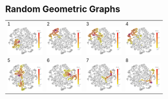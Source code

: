 # Random Geometric Graphs

<table>
  <tr>
    <td> 1 <br> <img src="fig/FigSI_RGG_SIN_1.png" </td>
    <td> 2 <br> <img src="fig/FigSI_RGG_SIN_2.png" </td>
    <td> 3 <br> <img src="fig/FigSI_RGG_SIN_3.png" </td>
    <td> 4 <br> <img src="fig/FigSI_RGG_SIN_4.png" </td>    
  </tr> 
  <tr>
    <td> 5 <br> <img src="fig/FigSI_RGG_SIN_5.png" </td>
    <td> 6 <br> <img src="fig/FigSI_RGG_SIN_6.png" </td>
    <td> 7 <br> <img src="fig/FigSI_RGG_SIN_7.png" </td>
    <td> 8 <br> <img src="fig/FigSI_RGG_SIN_8.png" </td>    
  </tr>
</table>
